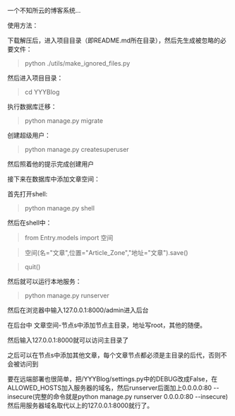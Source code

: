 一个不知所云的博客系统...

使用方法：

下载解压后，进入项目目录（即README.md所在目录），然后先生成被忽略的必要文件：

>python ./utils/make_ignored_files.py

然后进入项目目录：

>cd YYYBlog

执行数据库迁移：

>python manage.py migrate

创建超级用户：

>python manage.py createsuperuser

然后照着他的提示完成创建用户

接下来在数据库中添加文章空间：

首先打开shell:
>python manage.py shell

然后在shell中：

>from Entry.models import 空间

>空间(名="文章",位置="Article_Zone","地址="文章").save()

>quit()


然后就可以运行本地服务：
>python manage.py runserver

然后在浏览器中输入127.0.0.1:8000/admin进入后台

在后台中 文章空间-节点s中添加节点主目录，地址写root，其他的随便。

然后输入127.0.0.1:8000就可以访问主目录了

之后可以在节点s中添加其他文章，每个文章节点都必须是主目录的后代，否则不会被访问到

要在远端部署也很简单，把/YYYBlog/settings.py中的DEBUG改成False，在ALLOWED_HOSTS加入服务器的域名，然后runserver后面加上0.0.0.0:80 --insecure(完整的命令就是python manage.py runserver 0.0.0.0:80 --insecure)然后用服务器域名取代以上的127.0.0.1:8000就行了。

